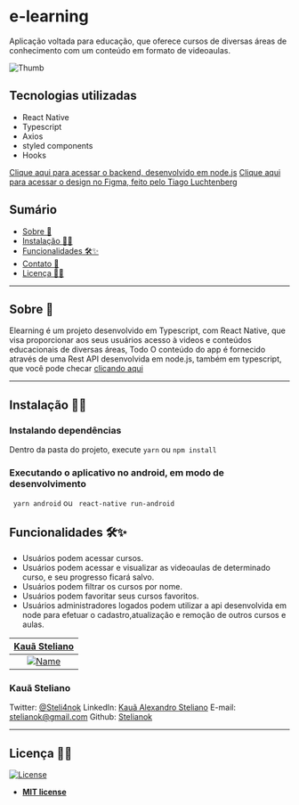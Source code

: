 # e-learning

Aplicação voltada para educação, que oferece cursos de diversas áreas de conhecimento com um conteúdo em formato de videoaulas.
 
 
![Thumb](https://i.imgur.com/xZ1xKBr.png)

## Tecnologias utilizadas

- React Native
- Typescript
- Axios
- styled components
- Hooks

[Clique aqui para acessar o backend, desenvolvido em node.js](https://github.com/stelianok/elearning-backend)
[Clique aqui para acessar o design no Figma, feito pelo Tiago Luchtenberg](https://www.figma.com/file/JwNEWWRIIZ0cHVrNM84Iih/e-learning-Copy?node-id=0%3A1)

## Sumário

- [Sobre 📖](#sobre-)
- [Instalação 👷‍♂️](#instalação-%EF%B8%8F)
- [Funcionalidades 🛠✨](#funcionalidades-)
- [Contato 💼](#contato-)
- [Licença 👨‍⚖️](#licença-%EF%B8%8F)

---

## Sobre 📖

Elearning é um projeto desenvolvido em Typescript, com React Native, que visa proporcionar aos seus usuários acesso à videos e conteúdos educacionais de diversas áreas,
Todo O conteúdo do app é fornecido através de uma Rest API desenvolvida em node.js, também em typescript, que você pode checar [clicando aqui](https://github.com/stelianok/elearning-backend) <br/>

---

## Instalação 👷‍♂️

### Instalando dependências

Dentro da pasta do projeto, execute ```yarn``` ou ```npm install``` <br/>

### Executando o aplicativo no android, em modo de desenvolvimento <br/>
``` yarn android``` ou ``` react-native run-android```

## Funcionalidades 🛠✨

- Usuários podem acessar cursos.
- Usuários podem acessar e visualizar as videoaulas de determinado curso, e seu progresso ficará salvo.
- Usuários podem filtrar os cursos por nome.
- Usuários podem favoritar seus cursos favoritos.
- Usuários administradores logados podem utilizar a api desenvolvida em node para efetuar o cadastro,atualização e remoção de outros cursos e aulas.

| <a href="https://github.com/stelianok" target="_blank">**Kauã Steliano**</a> 
| :---: 
| [![Name](https://avatars2.githubusercontent.com/u/39469125?s=460&u=97e778a861a7a42bee1b16f6be1c80467c50c1d1&v=4)](https://github.com/stelianok)    

### Kauã Steliano

Twitter:
[@Steli4nok](https://twitter.com/Steli4nok)
LinkedIn:
[Kauã Alexandro Steliano](https://www.linkedin.com/in/kauã-steliano-107620181/)
E-mail:
stelianok@gmail.com
Github: 
[Stelianok](https://github.com/stelianok)


---

## Licença 👨‍⚖️

[![License](http://img.shields.io/:license-mit-blue.svg?style=flat-square)](http://badges.mit-license.org)

- **[MIT license](http://opensource.org/licenses/mit-license.php)**

